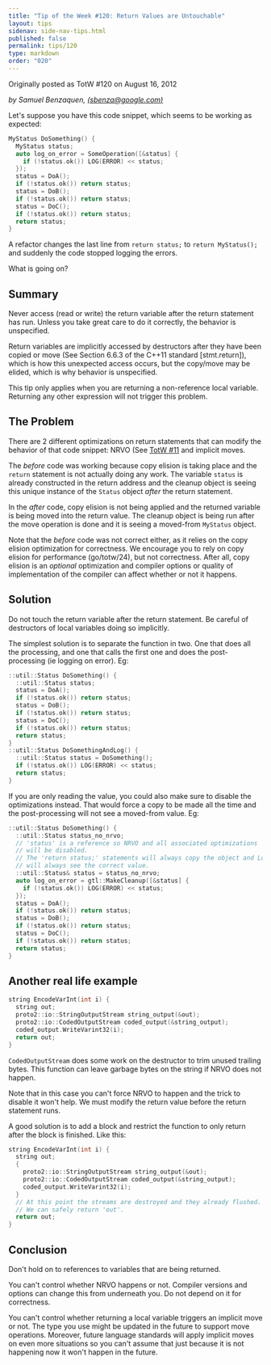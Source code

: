 ```yaml
---
title: "Tip of the Week #120: Return Values are Untouchable"
layout: tips
sidenav: side-nav-tips.html
published: false
permalink: tips/120
type: markdown
order: "020"
---
```


Originally posted as TotW #120 on August 16, 2012

*by Samuel Benzaquen, [(sbenza@google.com)](mailto:sbenza@gmail.com)*

Let's suppose you have this code snippet, which seems to be working as expected:

```c++
MyStatus DoSomething() {
  MyStatus status;
  auto log_on_error = SomeOperation([&status] {
    if (!status.ok()) LOG(ERROR) << status;
  });
  status = DoA();
  if (!status.ok()) return status;
  status = DoB();
  if (!status.ok()) return status;
  status = DoC();
  if (!status.ok()) return status;
  return status;
}
```

A refactor changes the last line from `return status;` to
`return MyStatus();` and suddenly the code stopped logging the errors.

What is going on?

## Summary

Never access (read or write) the return variable after the return statement has
run. Unless you take great care to do it correctly, the behavior is unspecified.

Return variables are implicitly accessed by destructors after they have been
copied or move (See Section 6.6.3 of the C++11 standard [stmt.return]), which
is how this unexpected access occurs, but the copy/move may be elided, which
is why behavior is unspecified.

This tip only applies when you are returning a non-reference local variable.
Returning any other expression will not trigger this problem.

## The Problem

There are 2 different optimizations on return statements that can modify the
behavior of that code snippet: NRVO (See [TotW #11](/tips/11) and implicit
moves.

The *before* code was working because copy elision is taking place and the
`return` statement is not actually doing any work. The variable `status` is
already constructed in the return address and the cleanup object is seeing this
unique instance of the `Status` object _after_ the return statement.

In the *after* code, copy elision is not being applied and the returned variable
is being moved into the return value. The cleanup object is being run after the
move operation is done and it is seeing a moved-from `MyStatus` object.

Note that the *before* code was not correct either, as it relies on the copy
elision optimization for correctness. We encourage you to rely on copy elision
for performance (go/totw/24), but not correctness. After all, copy elision is an
_optional_ optimization and compiler options or quality of implementation of the
compiler can affect whether or not it happens.

## Solution

Do not touch the return variable after the return statement. Be careful of
destructors of local variables doing so implicitly.

The simplest solution is to separate the function in two. One that does all the
processing, and one that calls the first one and does the post-processing (ie
logging on error). Eg:

```c++
::util::Status DoSomething() {
  ::util::Status status;
  status = DoA();
  if (!status.ok()) return status;
  status = DoB();
  if (!status.ok()) return status;
  status = DoC();
  if (!status.ok()) return status;
  return status;
}
::util::Status DoSomethingAndLog() {
  ::util::Status status = DoSomething();
  if (!status.ok()) LOG(ERROR) << status;
  return status;
}
```

If you are only reading the value, you could also make sure to disable the
optimizations instead. That would force a copy to be made all the time and the
post-processing will not see a moved-from value. Eg:

```c++
::util::Status DoSomething() {
  ::util::Status status_no_nrvo;
  // 'status' is a reference so NRVO and all associated optimizations
  // will be disabled.
  // The 'return status;' statements will always copy the object and Logger
  // will always see the correct value.
  ::util::Status& status = status_no_nrvo;
  auto log_on_error = gtl::MakeCleanup([&status] {
    if (!status.ok()) LOG(ERROR) << status;
  });
  status = DoA();
  if (!status.ok()) return status;
  status = DoB();
  if (!status.ok()) return status;
  status = DoC();
  if (!status.ok()) return status;
  return status;
}
```

## Another real life example

```c++
string EncodeVarInt(int i) {
  string out;
  proto2::io::StringOutputStream string_output(&out);
  proto2::io::CodedOutputStream coded_output(&string_output);
  coded_output.WriteVarint32(i);
  return out;
}
```

`CodedOutputStream` does some work on the destructor to trim unused trailing
bytes. This function can leave garbage bytes on the string if NRVO does not
happen.

Note that in this case you can't force NRVO to happen and the trick to disable
it won't help. We must modify the return value before the return statement runs.

A good solution is to add a block and restrict the function to only return after
the block is finished. Like this:

```c++
string EncodeVarInt(int i) {
  string out;
  {
    proto2::io::StringOutputStream string_output(&out);
    proto2::io::CodedOutputStream coded_output(&string_output);
    coded_output.WriteVarint32(i);
  }
  // At this point the streams are destroyed and they already flushed.
  // We can safely return 'out'.
  return out;
}
```

## Conclusion

Don't hold on to references to variables that are being returned.

You can't control whether NRVO happens or not. Compiler versions and options can
change this from underneath you. Do not depend on it for correctness.

You can't control whether returning a local variable triggers an implicit move
or not. The type you use might be updated in the future to support move
operations. Moreover, future language standards will apply implicit moves on
even more situations so you can't assume that just because it is not happening
now it won't happen in the future.
